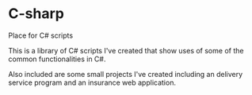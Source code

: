# C-sharp
Place for C# scripts

This is a library of C# scripts I've created that show uses of some of the common functionalities in C#.

Also included are some small projects I've created including an delivery service program and an insurance web application.
